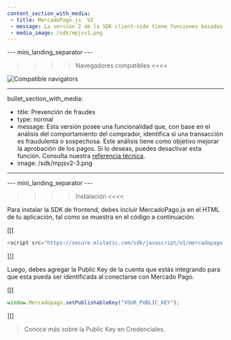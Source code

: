 ```yaml
---
content_section_with_media: 
 - title: MercadoPago.js  V2
 - message: La versión 2 de la SDK client-side tiene funciones basadas en Promises. Además, trae una interfaz de desarrollador renovada y presenta un manejo más eficiente de errores. 
 - media_image: /sdk/mpjsv1.png
---
```


--- mini_landing_separator ---

>>>> Navegadores compatibles <<<<

![Compatible navigators](sdk/mp-jsv2.png)

---
bullet_section_with_media: 
 - title: Prevención de fraudes
 - type: normal
 - message: Esta versión posee una funcionalidad que, con base en el análisis del comportamiento del comprador, identifica si una transacción es fraudulenta o sospechosa. Este análisis tiene como objetivo mejorar la aprobación de los pagos. Si lo deseas, puedes desactivar esta función. Consulta nuestra [referencia técnica](https://github.com/mercadopago/sdk-js#api).
 - image: /sdk/mpjsv2-3.png
---


--- mini_landing_separator ---

>>>> Instalación <<<<

Para instalar la SDK de frontend, debes incluir MercadoPago.js en el HTML de tu aplicación, tal como se muestra en el código a continuación.

[[[
```javascript
<script src="https://secure.mlstatic.com/sdk/javascript/v1/mercadopago.js"></script>
```
]]]

Luego, debes agregar la Public Key de la cuenta que estás integrando para que esta pueda ser identificada al conectarse con Mercado Pago. 

[[[
```javascript
window.Mercadopago.setPublishableKey("YOUR_PUBLIC_KEY");
```
]]]

>
> Conoce más sobre la Public Key en Credenciales.
>

